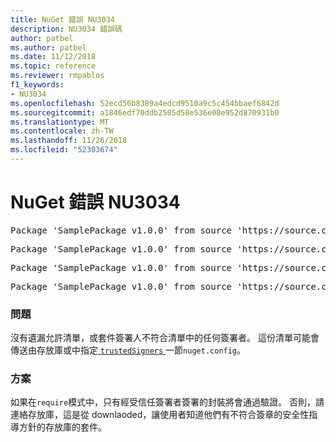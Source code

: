 ```yaml
---
title: NuGet 錯誤 NU3034
description: NU3034 錯誤碼
author: patbel
ms.author: patbel
ms.date: 11/12/2018
ms.topic: reference
ms.reviewer: rmpablos
f1_keywords:
- NU3034
ms.openlocfilehash: 52ecd56b8389a4edcd9510a9c5c454bbaef6842d
ms.sourcegitcommit: a1846edf70ddb2505d58e536e08e952d870931b0
ms.translationtype: MT
ms.contentlocale: zh-TW
ms.lasthandoff: 11/26/2018
ms.locfileid: "52303674"
---
```

# <a name="nuget-error-nu3034"></a>NuGet 錯誤 NU3034

<pre>Package 'SamplePackage v1.0.0' from source 'https://source.com/index.json': signatureValidationMode is set to require, so packages are allowed only if signed by trusted signers; however, no trusted signers were specified.</pre>
<pre>Package 'SamplePackage v1.0.0' from source 'https://source.com/index.json': The package signature certificate fingerprint does not match any certificate fingerprint in the allow list.</pre>
<pre>Package 'SamplePackage v1.0.0' from source 'https://source.com/index.json': This repository indicated that all its packages are repository signed; however, it listed no signing certificates.</pre>
<pre>Package 'SamplePackage v1.0.0' from source 'https://source.com/index.json': This package was not repository signed with a certificate listed by this repository.</pre>

### <a name="issue"></a>問題

沒有遺漏允許清單，或套件簽署人不符合清單中的任何簽署者。 這份清單可能會傳送由存放庫或中指定[ `trustedSigners` ](../nuget-config-file.md#trustedsigners-section)一節`nuget.config`。

### <a name="solution"></a>方案

如果在`require`模式中，只有經受信任簽署者簽署的封裝將會通過驗證。 否則，請連絡存放庫，這是從 downlaoded，讓使用者知道他們有不符合簽章的安全性指導方針的存放庫的套件。